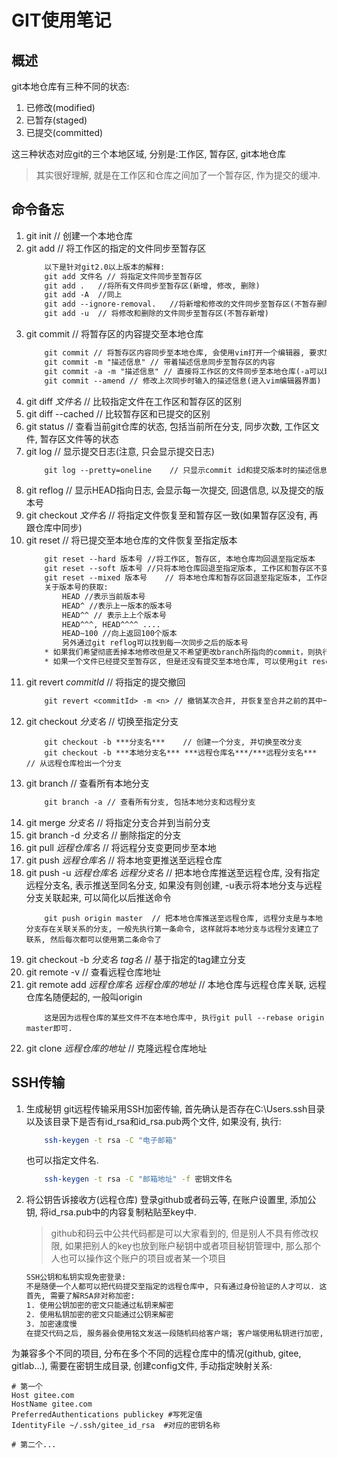 # GIT使用笔记

## 概述

git本地仓库有三种不同的状态:

1. 已修改(modified)
2. 已暂存(staged)
3. 已提交(committed)

这三种状态对应git的三个本地区域, 分别是:工作区, 暂存区, git本地仓库

> 其实很好理解, 就是在工作区和仓库之间加了一个暂存区, 作为提交的缓冲.

## 命令备忘

1. git init // 创建一个本地仓库
2. git add // 将工作区的指定的文件同步至暂存区
    ```txt
        以下是针对git2.0以上版本的解释:
        git add 文件名 // 将指定文件同步至暂存区
        git add .   //将所有文件同步至暂存区(新增, 修改, 删除)
        git add -A  //同上
        git add --ignore-removal.   //将新增和修改的文件同步至暂存区(不暂存删除)
        git add -u  // 将修改和删除的文件同步至暂存区(不暂存新增)
    ```
3. git commit // 将暂存区的内容提交至本地仓库
    ```txt
        git commit // 将暂存区内容同步至本地仓库, 会使用vim打开一个编辑器, 要求加入提交描述信息
        git commit -m "描述信息" // 带着描述信息同步至暂存区的内容
        git commit -a -m "描述信息" // 直接将工作区的文件同步至本地仓库(-a可以理解为git add, 需要注意的是该命令只能将被修改和被删除同步上去, 不会提交新增)
        git commit --amend // 修改上次同步时输入的描述信息(进入vim编辑器界面)
    ```
4. git diff *文件名*  // 比较指定文件在工作区和暂存区的区别
5. git diff --cached // 比较暂存区和已提交的区别
6. git status   // 查看当前git仓库的状态, 包括当前所在分支, 同步次数, 工作区文件, 暂存区文件等的状态
7. git log  // 显示提交日志(注意, 只会显示提交日志)
    ```txt
        git log --pretty=oneline    // 只显示commit id和提交版本时的描述信息
    ```
8. git reflog   // 显示HEAD指向日志, 会显示每一次提交, 回退信息, 以及提交的版本号
9. git checkout *文件名*   // 将指定文件恢复至和暂存区一致(如果暂存区没有, 再跟仓库中同步)
10. git reset    // 将已提交至本地仓库的文件恢复至指定版本
    ```txt
        git reset --hard 版本号 //将工作区, 暂存区, 本地仓库均回退至指定版本
        git reset --soft 版本号 //只将本地仓库回退至指定版本, 工作区和暂存区不变
        git reset --mixed 版本号    // 将本地仓库和暂存区回退至指定版本, 工作区不变, 这个是默认, 直接输入git reset 版本号与其一样, 另外该指令后面可以指定文件名
        关于版本号的获取:
            HEAD //表示当前版本号
            HEAD^ //表示上一版本的版本号
            HEAD^^ // 表示上上个版本号
            HEAD^^^, HEAD^^^^ ....
            HEAD~100 //向上返回100个版本
            另外通过git reflog可以找到每一次同步之后的版本号
        * 如果我们希望彻底丢掉本地修改但是又不希望更改branch所指向的commit，则执行git reset --hard = git reset --hard HEAD
        * 如果一个文件已经提交至暂存区, 但是还没有提交至本地仓库, 可以使用git reset HEAD 文件名  丢弃所有更改
    ```
11. git revert *commitId* // 将指定的提交撤回
    ```txt
        git revert <commitId> -m <n> // 撤销某次合并, 并恢复至合并之前的其中一个上游, n为上游的编号, 一般都是1
    ```
12. git checkout *分支名* // 切换至指定分支
    ```
        git checkout -b ***分支名***    // 创建一个分支, 并切换至改分支
        git checkout -b ***本地分支名*** ***远程仓库名***/***远程分支名***   // 从远程仓库检出一个分支
    ```
13. git branch  // 查看所有本地分支
    ```txt
        git branch -a // 查看所有分支, 包括本地分支和远程分支
    ```
14. git merge *分支名*  // 将指定分支合并到当前分支
15. git branch -d *分支名* // 删除指定的分支
16. git pull *远程仓库名* // 将远程分支变更同步至本地
17. git push *远程仓库名* // 将本地变更推送至远程仓库
18. git push -u *远程仓库名* *远程分支名* // 把本地仓库推送至远程仓库, 没有指定远程分支名, 表示推送至同名分支, 如果没有则创建, -u表示将本地分支与远程分支关联起来, 可以简化以后推送命令
    ```
        git push origin master  // 把本地仓库推送至远程仓库, 远程分支是与本地分支存在关联关系的分支, 一般先执行第一条命令, 这样就将本地分支与远程分支建立了联系, 然后每次都可以使用第二条命令了
    ```
19. git checkout -b *分支名* *tag名* // 基于指定的tag建立分支
20. git remote -v // 查看远程仓库地址
21. git remote add *远程仓库名* *远程仓库的地址* // 本地仓库与远程仓库关联, 远程仓库名随便起的, 一般叫origin
    ```
        这是因为远程仓库的某些文件不在本地仓库中, 执行git pull --rebase origin master即可.
    ```
22.  git clone *远程仓库的地址* // 克隆远程仓库地址


## SSH传输

1. 生成秘钥
    git远程传输采用SSH加密传输, 首先确认是否存在C:\Users\.ssh目录以及该目录下是否有id_rsa和id_rsa.pub两个文件, 如果没有, 执行:
    ```sh  
        ssh-keygen -t rsa -C "电子邮箱"
    ```
    也可以指定文件名.
    ```sh
        ssh-keygen -t rsa -C "邮箱地址" -f 密钥文件名
    ```

2. 将公钥告诉接收方(远程仓库)
    登录github或者码云等, 在账户设置里, 添加公钥, 将id_rsa.pub中的内容复制粘贴至key中.

    > github和码云中公共代码都是可以大家看到的, 但是别人不具有修改权限, 如果把别人的key也放到账户秘钥中或者项目秘钥管理中, 那么那个人也可以操作这个账户的项目或者某一个项目

    ```txt
    SSH公钥和私钥实现免密登录:
    不是随便一个人都可以把代码提交至指定的远程仓库中, 只有通过身份验证的人才可以. 这里采用SSH免密登录的方式进行身份验证.
    首先, 需要了解RSA非对称加密:
    1. 使用公钥加密的密文只能通过私钥来解密
    2. 使用私钥加密的密文只能通过公钥来解密
    3. 加密速度慢
    在提交代码之后, 服务器会使用铭文发送一段随机码给客户端; 客户端使用私钥进行加密, 然后返回给服务器端; 服务器端使用公钥进行解密, 得到解密后的随机码, 与发送过去的随机码进行匹配, 如果相同则认证通过.
    ```


为兼容多个不同的项目, 分布在多个不同的远程仓库中的情况(github, gitee, gitlab...), 需要在密钥生成目录, 创建config文件, 手动指定映射关系:

```
# 第一个
Host gitee.com
HostName gitee.com
PreferredAuthentications publickey #写死定值
IdentityFile ~/.ssh/gitee_id_rsa  #对应的密钥名称

# 第二个...
```